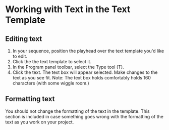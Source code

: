 # Working with Text in the Text Template

## Editing text

1. In your sequence, position the playhead over the text template you'd like to edit.
2. Click the the text template to select it. 
3. In the Program panel toolbar, select the Type tool \(T\). 
4. Click the text. The text box will appear selected. Make changes to the text as you see fit. Note: The text box holds comfortably holds 160 characters \(with some wiggle room.\) 

## Formatting text

You should not change the formatting of the text in the template. This section is included in case something goes wrong with the formatting of the text as you work on your project.



